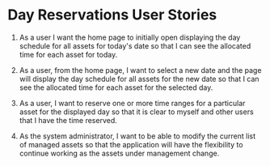 # Day Reservations User Stories

1. As a user I want the home page to initially open displaying the day schedule for all assets for today's date so that
I can see the allocated time for each asset for today.

2. As a user, from the home page,  I want to select a new date and the page will display the day schedule for all assets for the new date so that I can see the allocated time for each asset for the selected day.

3. As a user, I want to reserve one or more time ranges for a particular asset for the displayed day so that it is clear to myself and other users that I have the time reserved.

4. As the system administrator, I want to be able to modify the current list of managed assets so that the application will 
have the flexibility to continue working as the assets under management change.
